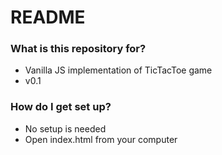 # README #

### What is this repository for? ###

* Vanilla JS implementation of TicTacToe game
* v0.1

### How do I get set up? ###

* No setup is needed
* Open index.html from your computer
